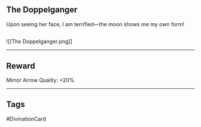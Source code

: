 ## The Doppelganger
Upon seeing her face, I am terrified—the moon shows me my own form!
## 
![[The Doppelganger.png]]

---
## Reward
Mirror Arrow
Quality: +20%

---
## Tags
#DivinationCard